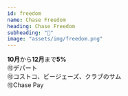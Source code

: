 ```yaml
---
id: freedom
name: Chase Freedom
heading: Chase Freedom
subheading: "📅"
image: "assets/img/freedom.png"
---
```

<strong>10月</strong>から<strong>12月</strong>まで<strong>5%</strong> <br />
🉑デパート <br />
🉑コストコ、ビージェーズ、クラブのサム <br />
🉑Chase Pay
